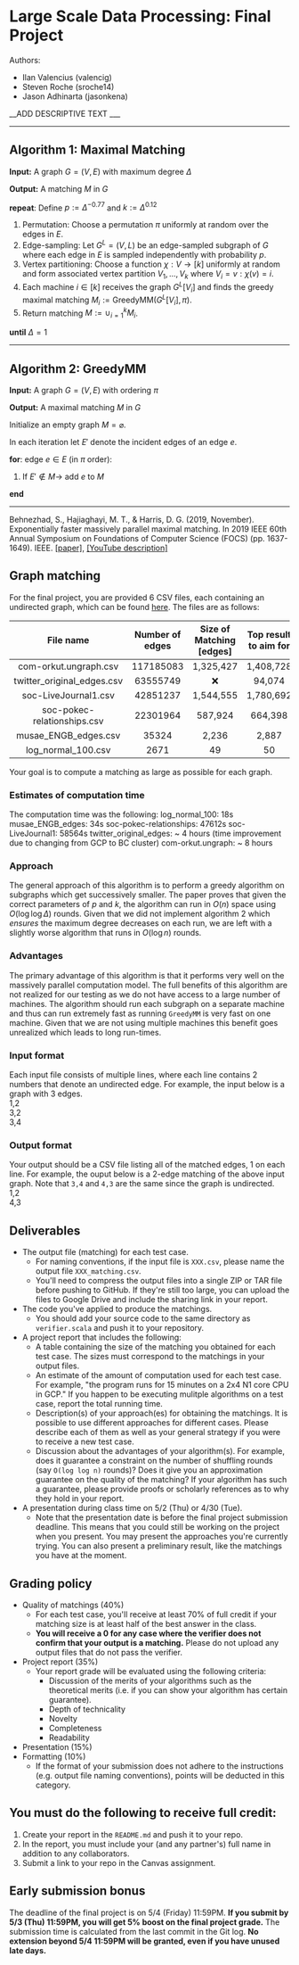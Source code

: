 # Large Scale Data Processing: Final Project
Authors:
- Ilan Valencius (valencig)
- Steven Roche (sroche14)
- Jason Adhinarta (jasonkena)

__ADD DESCRIPTIVE TEXT ___

---
__Algorithm 1__:  Maximal Matching
---

__Input:__ A graph $G = (V, E)$ with maximum degree $\Delta$

__Output:__ A matching $M$ in $G$

__repeat__: Define $p:=\Delta^{-0.77}$ and $k := \Delta^{0.12}$
  
  1. Permutation: Choose a permutation $\pi$ uniformly at random over the edges in $E$.
  2. Edge-sampling: Let $G^L=(V,L)$ be an edge-sampled subgraph of $G$ where each edge in $E$ is sampled independently with probability $p$.
  3. Vertex partitioning: Choose a function $\chi: V \to [k]$ uniformly at random and form associated vertex partition $V_1,...,V_k$ where $V_i = {v: \chi(v) = i}$.
  4. Each machine $i \in [k]$ receives the graph $G^L[V_i]$ and finds the greedy maximal matching $M_i := \text{GreedyMM}(G^L[V_i], \pi)$.
  5. Return matching $M := \cup^{k}_{i=1} M_i$.

__until__ $\Delta=1$

---
__Algorithm 2__:  GreedyMM
---

__Input:__ A graph $G = (V, E)$ with ordering $\pi$

__Output:__ A maximal matching $M$ in $G$

Initialize an empty graph $M = \varnothing$.

In each iteration let $E'$ denote the incident edges of an edge $e$.

__for__: edge $e \in E$ (in $\pi$ order):

  1. If $E' \notin M \to$ add $e$ to $M$

__end__

---
Behnezhad, S., Hajiaghayi, M. T., & Harris, D. G. (2019, November). Exponentially faster massively parallel maximal matching. In 2019 IEEE 60th Annual Symposium on Foundations of Computer Science (FOCS) (pp. 1637-1649). IEEE. [[paper]](https://arxiv.org/pdf/1901.03744.pdf), [[YouTube description]](https://www.youtube.com/watch?v=axtF2JlRj6k)


## Graph matching
For the final project, you are provided 6 CSV files, each containing an undirected graph, which can be found [here](https://drive.google.com/file/d/1khb-PXodUl82htpyWLMGGNrx-IzC55w8/view?usp=sharing). The files are as follows:  

|          File name          | Number of edges | Size of Matching [edges] | Top result to aim for | Rounds |
| :-------------------------: | :-------------: | :----------------------: | :-------------------: | :-------------------: |
|    com-orkut.ungraph.csv    |    117185083    |          1,325,427       |        1,408,728        | 43 |
| twitter_original_edges.csv  |    63555749     |           :x:            |         94,074         | ? |
|    soc-LiveJournal1.csv     |    42851237     |        1,544,555        |       1,780,692       | 38 |
| soc-pokec-relationships.csv |    22301964     |         587,924          |        664,398        | 26 |
|    musae_ENGB_edges.csv     |      35324      |          2,236           |         2,887         | 14|
|     log_normal_100.csv      |      2671       |            49            |          50           | 8 |


Your goal is to compute a matching as large as possible for each graph. 

### Estimates of computation time
The computation time was the following:
log_normal_100: 18s
musae_ENGB_edges: 34s
soc-pokec-relationships: 47612s
soc-LiveJournal1: 58564s
twitter_original_edges: ~ 4 hours (time improvement due to changing from GCP to BC cluster)
com-orkut.ungraph: ~ 8 hours

### Approach
The general approach of this algorithm is to perform a greedy algorithm on subgraphs which get successively smaller. The paper proves that given the correct parameters of $p$ and $k$, the algorithm can run in $O(n)$ space using $O(\log \log \Delta)$ rounds. Given that we did not implement algorithm 2 which _ensures_ the maximum degree decreases on each run, we are left with a slightly worse algorithm that runs in $O(\log n)$ rounds.

### Advantages
The primary advantage of this algorithm is that it performs very well on the massively parallel computation model. The full benefits of this algorithm are not realized for our testing as we do not have access to a large number of machines. The algorithm should run each subgraph on a separate machine and thus can run extremely fast as running `GreedyMM` is very fast on one machine. Given that we are not using multiple machines this benefit goes unrealized which leads to long run-times.

### Input format
Each input file consists of multiple lines, where each line contains 2 numbers that denote an undirected edge. For example, the input below is a graph with 3 edges.  
1,2  
3,2  
3,4  

### Output format
Your output should be a CSV file listing all of the matched edges, 1 on each line. For example, the ouput below is a 2-edge matching of the above input graph. Note that `3,4` and `4,3` are the same since the graph is undirected.  
1,2  
4,3  

## Deliverables
* The output file (matching) for each test case.
  * For naming conventions, if the input file is `XXX.csv`, please name the output file `XXX_matching.csv`.
  * You'll need to compress the output files into a single ZIP or TAR file before pushing to GitHub. If they're still too large, you can upload the files to Google Drive and include the sharing link in your report.
* The code you've applied to produce the matchings.
  * You should add your source code to the same directory as `verifier.scala` and push it to your repository.
* A project report that includes the following:
  * A table containing the size of the matching you obtained for each test case. The sizes must correspond to the matchings in your output files.
  * An estimate of the amount of computation used for each test case. For example, "the program runs for 15 minutes on a 2x4 N1 core CPU in GCP." If you happen to be executing mulitple algorithms on a test case, report the total running time.
  * Description(s) of your approach(es) for obtaining the matchings. It is possible to use different approaches for different cases. Please describe each of them as well as your general strategy if you were to receive a new test case.
  * Discussion about the advantages of your algorithm(s). For example, does it guarantee a constraint on the number of shuffling rounds (say `O(log log n)` rounds)? Does it give you an approximation guarantee on the quality of the matching? If your algorithm has such a guarantee, please provide proofs or scholarly references as to why they hold in your report.
* A presentation during class time on 5/2 (Thu) or 4/30 (Tue).
  * Note that the presentation date is before the final project submission deadline. This means that you could still be working on the project when you present. You may present the approaches you're currently trying. You can also present a preliminary result, like the matchings you have at the moment.

## Grading policy
* Quality of matchings (40%)
  * For each test case, you'll receive at least 70% of full credit if your matching size is at least half of the best answer in the class.
  * **You will receive a 0 for any case where the verifier does not confirm that your output is a matching.** Please do not upload any output files that do not pass the verifier.
* Project report (35%)
  * Your report grade will be evaluated using the following criteria:
    * Discussion of the merits of your algorithms such as the theoretical merits (i.e. if you can show your algorithm has certain guarantee).
    * Depth of technicality
    * Novelty
    * Completeness
    * Readability
* Presentation (15%)
* Formatting (10%)
  * If the format of your submission does not adhere to the instructions (e.g. output file naming conventions), points will be deducted in this category.

## You must do the following to receive full credit:
1. Create your report in the ``README.md`` and push it to your repo.
2. In the report, you must include your (and any partner's) full name in addition to any collaborators.
3. Submit a link to your repo in the Canvas assignment.

## Early submission bonus
The deadline of the final project is on 5/4 (Friday) 11:59PM. 
**If you submit by 5/3 (Thu) 11:59PM, you will get 5% boost on the final project grade.**
The submission time is calculated from the last commit in the Git log.
**No extension beyond 5/4 11:59PM will be granted, even if you have unused late days.**
